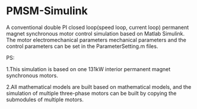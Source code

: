 # PMSM-Simulink
A conventional double PI closed loop(speed loop, current loop)  permanent magnet synchronous motor control simulation based on Matlab Simulink.
The motor electromechanical parameters mechanical parameters  and the control parameters can be set in the ParameterSetting.m files.

PS:

1.This simulation is based on one 131kW interior permanent magnet synchronous motors.

2.All mathematical models are built based on mathematical models, and the simulation of multiple three-phase motors can be built by copying the submodules of multiple motors.
